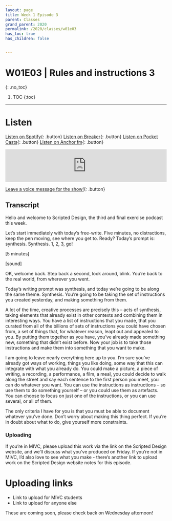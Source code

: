 ```yaml
---
layout: page
title: Week 1 Episode 3
parent: Classes
grand_parent: 2020
permalink: /2020/classes/w01e03
has_toc: true
has_children: false


---
```

# W01E03 | Rules and instructions 3
{: .no_toc}

1. TOC
{:toc}


---

# Listen

[Listen on Spotify](https://open.spotify.com/show/3sYD3KyPJXnIHUY2m2uFcy){: .button} [Listen on Breaker](https://breaker.audio/scripted-design){: .button} [Listen on Pocket Casts](https://pca.st/h40ivs5f){: .button} [Listen on Anchor.fm](https://anchor.fm/scripteddesign){: .button}

<iframe src="https://anchor.fm/scripteddesign/embed/episodes/S01-W01-E01-Scripted-Design--Week-1-Episode-3-ekbomp" height="102px" width="100%" frameborder="0" scrolling="no"></iframe>

[Leave a voice message for the show!](https://anchor.fm/scripteddesign/message){: .button}


## Transcript

Hello and welcome to Scripted Design, the third and final exercise podcast this week.

Let’s start immediately with today’s free-write. Five minutes, no distractions, keep the pen moving, see where you get to. Ready? Today’s prompt is: synthesis. Synthesis. 1, 2, 3, go!

[5 minutes]

[sound]

OK, welcome back. Step back a second, look around, blink. You’re back to the real world, from wherever you went.

Today’s writing prompt was synthesis, and today we’re going to be along the same theme. Synthesis. You’re going to be taking the set of instructions you created yesterday, and making something from them.

A lot of the time, creative processes are precisely this – acts of synthesis, taking elements that already exist in other contexts and combining them in interesting ways. You have a list of instructions that you made, that you curated from all of the billions of sets of instructions you could have chosen from, a set of things that, for whatever reason, leapt out and appealed to you. By putting them together as you have, you’ve already made something new, something that didn’t exist before. Now your job is to take those instructions and make them into something that you want to make.

I am going to leave nearly everything here up to you. I’m sure you’ve already got ways of working, things you like doing, some way that this can integrate with what you already do. You could make a picture, a piece of writing, a recording, a performance, a film, a meal, you could decide to walk along the street and say each sentence to the first person you meet, you can do whatever you want. You can use the instructions as instructions – so use them to do something yourself – or you could use them as artefacts. You can choose to focus on just one of the instructions, or you can use several, or all of them.

The only criteria I have for you is that you must be able to document whatever you’ve done. Don’t worry about making this thing perfect. If you’re in doubt about what to do, give yourself more constraints.


### Uploading

If you’re in MIVC, please upload this work via the link on the Scripted Design website, and we’ll discuss what you’ve produced on Friday. If you’re not in MIVC, I’d also love to see what you make - there’s another link to upload work on the Scripted Design website notes for this episode.


# Uploading links

*   Link to upload for MIVC students
*   Link to upload for anyone else

These are coming soon, please check back on Wednesday afternoon!
